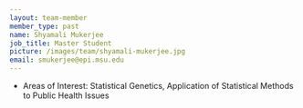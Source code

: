 ```yaml
---
layout: team-member
member_type: past
name: Shyamali Mukerjee
job_title: Master Student
picture: /images/team/shyamali-mukerjee.jpg
email: smukerjee@epi.msu.edu
---
```


- Areas of Interest: Statistical Genetics, Application of Statistical Methods to Public Health Issues
